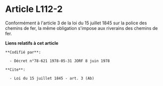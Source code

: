 # Article L112-2

Conformément à l'article 3 de la loi du 15 juillet 1845 sur la police des chemins de fer, la même obligation s'impose aux
riverains des chemins de fer.

**Liens relatifs à cet article**

	**Codifié par**:

	  - Décret n°78-621 1978-05-31 JORF 8 juin 1978

	**Cite**:

	  - Loi du 15 juillet 1845 - art. 3 (Ab)
